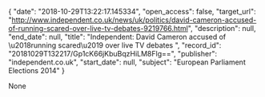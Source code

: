 {
  "date": "2018-10-29T13:22:17.145334", 
  "open_access": false, 
  "target_url": "http://www.independent.co.uk/news/uk/politics/david-cameron-accused-of-running-scared-over-live-tv-debates-9219766.html", 
  "description": null, 
  "end_date": null, 
  "title": "Independent:  David Cameron accused of \u2018running scared\u2019 over live TV debates ", 
  "record_id": "20181029T132217/Gp1cK66jKbuBqzHiLM8Flg==", 
  "publisher": "independent.co.uk", 
  "start_date": null, 
  "subject": "European Parliament Elections 2014"
}

None